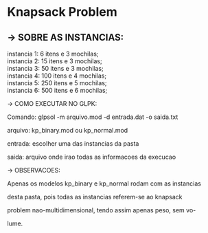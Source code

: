# Knapsack Problem

## -> SOBRE AS INSTANCIAS:<br>
instancia 1: 6 itens e 3 mochilas;<br>
instancia 2: 15 itens e 3 mochilas;<br>
instancia 3: 50 itens e 3 mochilas;<br>
instancia 4: 100 itens e 4 mochilas;<br>
instancia 5: 250 itens e 5 mochilas;<br>
instancia 6: 500 itens e 6 mochilas;<br>

-> COMO EXECUTAR NO GLPK:

Comando: glpsol -m arquivo.mod -d entrada.dat -o saida.txt

arquivo: kp_binary.mod ou kp_normal.mod

entrada: escolher uma das instancias da pasta

saida: arquivo onde irao todas as informacoes da execucao



-> OBSERVACOES:

Apenas os modelos kp_binary e kp_normal rodam com as instancias

desta pasta, pois todas as instancias referem-se ao knapsack

problem nao-multidimensional, tendo assim apenas peso, sem vo-

lume.
